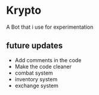 # Krypto

A Bot that i use for experimentation

## future updates

- Add comments in the code
- Make the code cleaner
- combat system
- inventory system
- exchange system